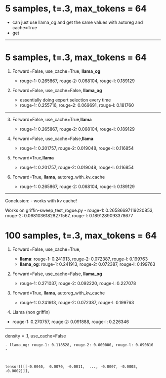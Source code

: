 # 5 samples, t=.3, max_tokens = 64
- can just use llama_og and get the same values with autoreg and cache=True
- get



---

# 5 samples, t=.3, max_tokens = 64
1. Forward=False, use_cache=True, **llama_og**
    - rouge-1: 0.265867, rouge-2: 0.068104, rouge-l: 0.189129

2. Forward=False, use_cache=False, **llama_og** 
    - essentially doing expert selection every time
    - rouge-1: 0.255716, rouge-2: 0.069691, rouge-l: 0.181760

---
3. Forward=False, use_cache=True,**llama**
    - rouge-1: 0.265867, rouge-2: 0.068104, rouge-l: 0.189129

4. Forward=False, use_cache=False,**llama**
    - rouge-1: 0.201757, rouge-2: 0.019048, rouge-l: 0.116854

5. Forward=True,**llama**
    - rouge-1: 0.201757, rouge-2: 0.019048, rouge-l: 0.116854

6. Forward=True, **llama**, autoreg_with_kv_cache
    - rouge-1: 0.265867, rouge-2: 0.068104, rouge-l: 0.189129
---
Conclusion:
    - works with kv cache!

Works on griffin-sweep_test_rogue.py
    - rouge-1: 0.26586697119220853, rouge-2: 0.06810361828271567, rouge-l: 0.1891289093378677
    

# 100 samples, t=.3, max_tokens = 64

1. Forward=False, use_cache=True, 
    - **llama**: rouge-1: 0.241913, rouge-2: 0.072387, rouge-l: 0.199763
    - **llama_og**: rouge-1: 0.241913, rouge-2: 0.072387, rouge-l: 0.199763

2. Forward=False, use_cache=False, **llama_og** 
    - rouge-1: 0.271037, rouge-2: 0.092220, rouge-l: 0.227078

3. Forward=True, **llama**, autoreg_with_kv_cache
    - rouge-1: 0.241913, rouge-2: 0.072387, rouge-l: 0.199763

4. Llama (non griffin)
- rouge-1: 0.270757, rouge-2: 0.091888, rouge-l: 0.226346
---

density = .1, use_cache=False

    - llama_og: rouge-1: 0.118528, rouge-2: 0.000000, rouge-l: 0.090810
    - 



    tensor([[[-0.0040,  0.0070, -0.0011,  ..., -0.0007, -0.0003, -0.0002]]],